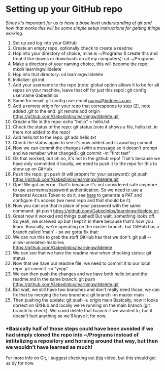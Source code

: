 # Setting up your GitHub repo
*Since it's important for us to have a base level understanding of git and how that works this will be some simple setup instructions for getting things working.*

1) Set up and log into your GitHub
2) Create an empty repo, optionally check to create a readme 
3) Hop into your directory of choice, mine is ~/Programs (I create this and treat it like downs or downloads on all my computers): cd ~/Programs
4) Make a directory of your naming choice, this will become the repo: mkdir learningwilldelete
5) Hop into that directory: cd learningwilldelete
6) Initialize: git init
7) Add your username to the repo (note: global option allows it to be for all repos on your machine, leave that off for just this repo): git config user.name Gabedinlos
8) Same for email: git config user.email nunya@bidness.com
9) Add a remote origin for your repo that corresponds to step (2), note added .git to the end: git remote add origin https://github.com/Gabedinlos/learningwilldelete.git
10) Create a file in the repo: echo "hello" > hello.txt
11) Check the status of the repo: git status (note it shows a file, hello.txt, in there not added to the repo)
12) Add hello.txt to the repo: git add hello.txt
13) Check the status again to see it's now added and is awaiting commit.
14) Now we can commit the changes (with a message so it doesn't prompt and we remeber what changed): git commit -m "first test"
15) Ok that worked, but oh no, it's not in the github repo! That's because we have only committed it locally, we need to push it to the repo for this to show up on GitHub.
16) Push the repo: git push (it will propmt for your password): git push https://github.com/Gabedinlos/learningwilldelete.git
17) Ope! We got an error. That's because it's not considered safe anymore to use username/password authentication. So we need to use a Personal Access Token to do it, see [here](https://docs.github.com/en/authentication/keeping-your-account-and-data-secure/creating-a-personal-access-token) to generate a PAT and configure it's access (we need repo and that should be it).
18) Now you can use that in place of your password with the same command: git push https://github.com/Gabedinlos/learningwilldelete.git
19) Great now it worked and things pushed! But wait, something looks off. So yeah, we screwed up but I kept it in there because that's how you learn. Basically, we're operating on the master branch. but GitHub has a branch called 'main' - so we gotta fix that:
20) We can run this to grab the stuff GitHub has that we don't: git pull --allow-unrelated-histories https://github.com/Gabedinlos/learningwilldelete
21) We can see that we have the readme now when checking status: git status
22) Now that we have our readme file, we need to commit it to our local repo: git commit -m "yepp"
23) We can then push the changes and we have both hello.txt and the readme.md in the same branch: git push https://github.com/Gabedinlos/learningwilldelete.git
24) But wait, we still have two branches and don't really need those, we can fix that by merging the two branches: git branch -m master main 
25) Then pushing the update: git push -u origin main
Basically, now it looks correct on GitHub and locally we're running on the main branch (git branch to check). We could delete that branch if we wanted to, but it doesn't hurt anything so we'll leave it for now.
### *Basically half of those steps could have been avoided if we had simply cloned the repo into ~/Programs instead of inititalizing a repository and horsing around that way, but then we wouldn't have learned as much!

For more info on Git, I suggest checking out [this](https://www.youtube.com/watch?v=DVRQoVRzMIY&t=1723s) video, but this should get us by for now.
